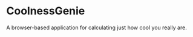 CoolnessGenie
=============
A browser-based application for calculating just how cool you really are.
